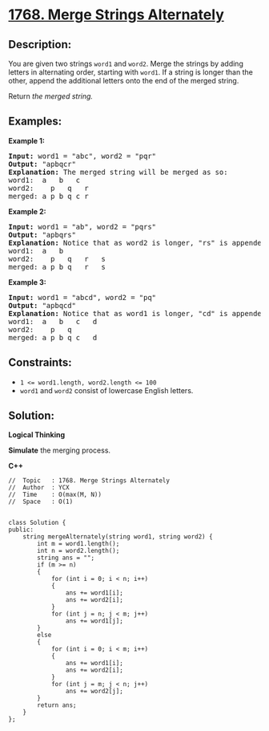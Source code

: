 # [1768. Merge Strings Alternately](https://leetcode.com/problems/merge-strings-alternately/)


## Description:

<p>You are given two strings <code>word1</code> and <code>word2</code>. Merge the strings by adding letters in alternating order, starting with <code>word1</code>. If a string is longer than the other, append the additional letters onto the end of the merged string.</p>

<p>Return <em>the merged string.</em></p>


## Examples:

<strong>Example 1:</strong>
<pre>
<strong>Input:</strong> word1 = "abc", word2 = "pqr"
<strong>Output:</strong> "apbqcr"
<strong>Explanation:</strong> The merged string will be merged as so:
word1:  a   b   c
word2:    p   q   r
merged: a p b q c r
</pre>

<strong>Example 2:</strong>
<pre>
<strong>Input:</strong> word1 = "ab", word2 = "pqrs"
<strong>Output:</strong> "apbqrs"
<strong>Explanation:</strong> Notice that as word2 is longer, "rs" is appended to the end.
word1:  a   b 
word2:    p   q   r   s
merged: a p b q   r   s
</pre>

<strong>Example 3:</strong>
<pre>
<strong>Input:</strong> word1 = "abcd", word2 = "pq"
<strong>Output:</strong> "apbqcd"
<strong>Explanation:</strong> Notice that as word1 is longer, "cd" is appended to the end.
word1:  a   b   c   d
word2:    p   q 
merged: a p b q c   d
</pre>


## Constraints:

<ul>
    <li><code>1 &lt;= word1.length, word2.length &lt;= 100</code></li>
    <li><code>word1</code> and <code>word2</code> consist of lowercase English letters.</li>
</ul>


## Solution:

<strong>Logical Thinking</strong>
<p><strong>Simulate</strong> the merging process.</p>


<strong>C++</strong>

```
//  Topic   : 1768. Merge Strings Alternately
//  Author  : YCX
//  Time    : O(max(M, N))
//  Space   : O(1)


class Solution {
public:
    string mergeAlternately(string word1, string word2) {
        int m = word1.length();
        int n = word2.length();
        string ans = "";
        if (m >= n)
        {
            for (int i = 0; i < n; i++)
            {
                ans += word1[i];
                ans += word2[i];
            }
            for (int j = n; j < m; j++)
                ans += word1[j];
        }
        else
        {
            for (int i = 0; i < m; i++)
            {
                ans += word1[i];
                ans += word2[i];
            }
            for (int j = m; j < n; j++)
                ans += word2[j];
        }
        return ans;
    }
};
```